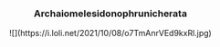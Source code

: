 ### <center> Archaiomelesidonophrunicherata </center>
<center>  ![](https://i.loli.net/2021/10/08/o7TmAnrVEd9kxRl.jpg)  <center>

